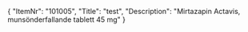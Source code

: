 {
  "ItemNr": "101005",
  "Title": "test",
  "Description": "Mirtazapin Actavis, munsönderfallande tablett 45 mg"
}